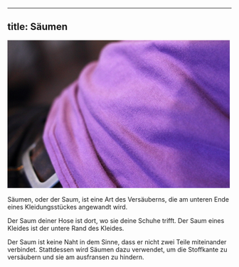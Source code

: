***

## title: Säumen

![Der Saum am unteren Ende eines T-Shirts](coverlock-hem.jpg)

Säumen, oder der Saum, ist eine Art des Versäuberns, die am unteren Ende eines Kleidungsstückes angewandt wird.

Der Saum deiner Hose ist dort, wo sie deine Schuhe trifft. Der Saum eines Kleides ist der untere Rand des Kleides.

Der Saum ist keine Naht in dem Sinne, dass er nicht zwei Teile miteinander verbindet. Stattdessen wird Säumen dazu verwendet, um die Stoffkante zu versäubern und sie am ausfransen zu hindern.
